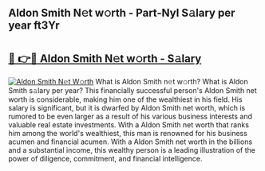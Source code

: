 ## Aldon Smith N𝚎t w𝚘rth - Part-NyI S𝚊lary per year ft3Yr

# <h2><a href="http://gc4ak6.nevu.top/?p=Aldon+Smith">🔗 👉🔴 Aldon Smith N𝚎t w𝚘rth - S𝚊lary</a></h2>

[![Aldon Smith N𝚎t W𝚘rth](https://i.imgur.com/Oavwk0R.jpeg)](http://gc4ak6.nevu.top/?p=Aldon+Smith)
What is Aldon Smith n𝚎t w𝚘rth? What is Aldon Smith s𝚊lary per year?
This financially successful person's Aldon Smith net worth is considerable, making him one of the wealthiest in his field. His salary is significant, but it is dwarfed by Aldon Smith net worth, which is rumored to be even larger as a result of his various business interests and valuable real estate investments. With a Aldon Smith net worth that ranks him among the world's wealthiest, this man is renowned for his business acumen and financial acumen. With a Aldon Smith net worth in the billions and a substantial income, this wealthy person is a leading illustration of the power of diligence, commitment, and financial intelligence.
